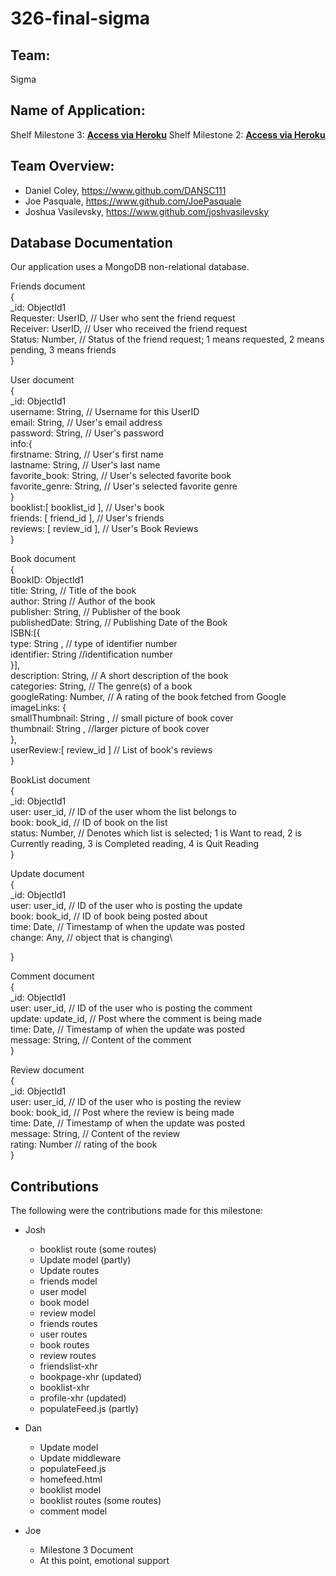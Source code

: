 # 326-final-sigma

## Team:
Sigma

## Name of Application:
Shelf Milestone 3: **[Access via Heroku](https://limitless-garden-19995.herokuapp.com/)**
Shelf Milestone 2: **[Access via Heroku](https://limitless-garden-19995.herokuapp.com/)**

## Team Overview:
- Daniel Coley, https://www.github.com/DANSC111
- Joe Pasquale, https://www.github.com/JoePasquale
- Joshua Vasilevsky, https://www.github.com/joshvasilevsky

## Database Documentation
Our application uses a MongoDB non-relational database. 

Friends document\
{\
    _id: ObjectId1\
    Requester: UserID, // User who sent the friend request\
    Receiver: UserID, // User who received the friend request\
    Status: Number, // Status of the friend request; 1 means requested, 2 means pending, 3 means friends\
}

User document\
{\
    _id: ObjectId1\
    username: String, // Username for this UserID\
    email: String, // User's email address\
    password: String, // User's password\
    info:{\
         firstname: String, // User's first name\
           lastname: String, // User's last name\
        favorite_book: String, // User's selected favorite book\
        favorite_genre: String, // User's selected favorite genre\
    }\
    booklist:[ booklist_id ], // User's book\
    friends: [ friend_id ], // User's friends\
    reviews: [ review_id ], // User's Book Reviews\
}

Book document\
{\
    BookID: ObjectId1\
    title: String, // Title of the book\
    author: String // Author of the book\
    publisher: String, // Publisher of the book\
    publishedDate: String, // Publishing Date of the Book\
    ISBN:[{\
        type: String , // type of identifier number \
        identifier: String //identification number \
    }],\
    description: String, // A short description of the book\
    categories: String, // The genre(s) of a book\
    googleRating: Number, // A rating of the book fetched from Google\
    imageLinks: {\
         smallThumbnail: String , // small picture of book cover\
        thumbnail: String , //larger picture of book cover\
    },\
    userReview:[ review_id ] // List of book's reviews\
}

BookList document\
{\
    _id: ObjectId1\
    user: user_id, // ID of the user whom the list belongs to\
    book: book_id, // ID of book on the list\
    status: Number, // Denotes which list is selected; 1 is Want to read, 2 is Currently reading, 3 is Completed reading, 4 is Quit Reading\
}

Update document\
{\
    _id: ObjectId1\
    user: user_id, // ID of the user who is posting the update\
    book: book_id, // ID of book being posted about\
    time: Date, // Timestamp of when the update was posted\
    change: Any, // object that is changing\
     
}

Comment document\
{\
    _id: ObjectId1\
    user: user_id, // ID of the user who is posting the comment\
    update: update_id, // Post where the comment is being made\
    time: Date, // Timestamp of when the update was posted\
    message: String, // Content of the comment\
}

Review document\
{\
    _id: ObjectId1\
    user: user_id, // ID of the user who is posting the review\
    book: book_id, // Post where the review is being made\
    time: Date, // Timestamp of when the update was posted\
    message: String, // Content of the review\
    rating: Number // rating of the book\
}


## Contributions

The following were the contributions made for this milestone:

 - Josh
    - booklist route (some routes)
    - Update model (partly)
    - Update routes
    - friends model
    - user model
    - book model
    - review model
    - friends routes
    - user routes
    - book routes
    - review routes
    - friendslist-xhr 
    - bookpage-xhr (updated)
    - booklist-xhr
    - profile-xhr (updated)
    - populateFeed.js (partly)
 - Dan
    - Update model
    - Update middleware
    - populateFeed.js
    - homefeed.html
    - booklist model
    - booklist routes (some routes)
    - comment model

 - Joe
    - Milestone 3 Document
    - At this point, emotional support